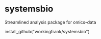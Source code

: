 # systemsbio
Streamlined analysis package for omics-data


install_github("workingfrank/systemsbio")

